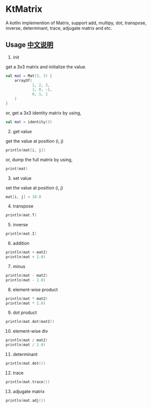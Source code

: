 # KtMatrix
A kotlin implemention of Matrix, support add, multipy, dot, transpose, inverse, determinant, trace, adjugate matrix and etc.

## Usage [中文说明](https://github.com/qibin0506/KtMatrix/blob/master/README_ZH.md)

1. init

get a 3x3 matrix and initialize the value.
``` kotlin
val mat = Mat(3, 3) {
    arrayOf(
            1, 2, 3,
            1, 0, -1,
            0, 1, 1
    )
}
```

or, get a 3x3 identity matrix by using,
``` kotlin
val mat = identity(3)
```

2. get value

get the value at position (i, j)
``` kotlin
println(mat[i, j])
```
or, dump the full matrix by using,
```kotlin
print(mat)
```

3. set value

set the value at position (i, j)
``` kotlin
mat[i, j] = 10.0
```

4. transpose
``` kotlin
println(mat.T)
```

5. inverse
``` kotlin
println(mat.I)
```

6. addition
``` kotlin
println(mat + mat2)
println(mat + 2.0)
```

7. minus
``` kotlin
println(mat - mat2)
println(mat - 2.0)
```

8. element-wise product
``` kotlin
println(mat * mat2)
println(mat * 2.0)
```

9. dot product
``` kotlin
println(mat.dot(mat2))
```

10. element-wise div
``` kotlin
println(mat / mat2)
println(mat / 2.0)
```

11. determinant
``` kotlin
println(mat.det())
```

12. trace
``` kotlin
println(mat.trace())
```

13. adjugate matrix
``` kotlin
println(mat.adj())
```
